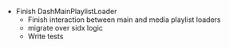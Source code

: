 * Finish DashMainPlaylistLoader
  * Finish interaction between main and media playlist loaders
  * migrate over sidx logic
  * Write tests
